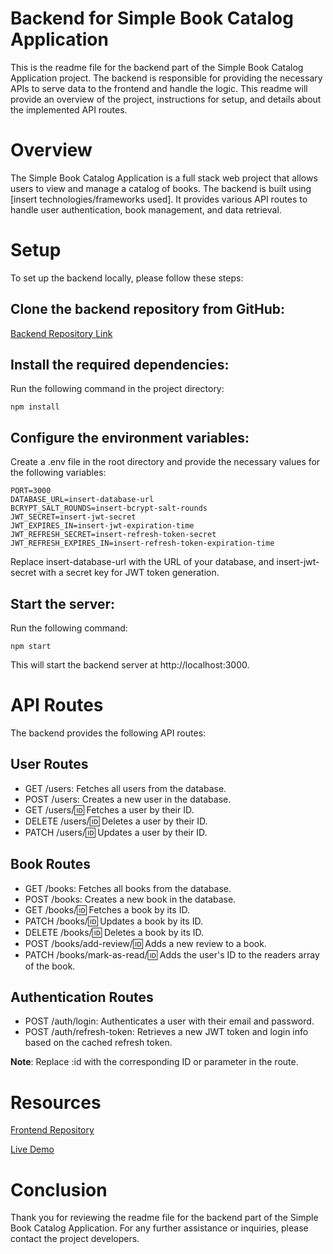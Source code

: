 # Backend for Simple Book Catalog Application

This is the readme file for the backend part of the Simple Book Catalog Application project. The backend is responsible for providing the necessary APIs to serve data to the frontend and handle the logic. This readme will provide an overview of the project, instructions for setup, and details about the implemented API routes.

# Overview

The Simple Book Catalog Application is a full stack web project that allows users to view and manage a catalog of books. The backend is built using [insert technologies/frameworks used]. It provides various API routes to handle user authentication, book management, and data retrieval.

# Setup

To set up the backend locally, please follow these steps:

## Clone the backend repository from GitHub:

[Backend Repository Link](https://github.com/Labib2003/book-catalog-backend)

## Install the required dependencies:

Run the following command in the project directory:

```nodejs
npm install
```

## Configure the environment variables:

Create a .env file in the root directory and provide the necessary values for the following variables:

```.env
PORT=3000
DATABASE_URL=insert-database-url
BCRYPT_SALT_ROUNDS=insert-bcrypt-salt-rounds
JWT_SECRET=insert-jwt-secret
JWT_EXPIRES_IN=insert-jwt-expiration-time
JWT_REFRESH_SECRET=insert-refresh-token-secret
JWT_REFRESH_EXPIRES_IN=insert-refresh-token-expiration-time
```

Replace insert-database-url with the URL of your database, and insert-jwt-secret with a secret key for JWT token generation.

## Start the server:

Run the following command:

```nodejs
npm start
```

This will start the backend server at http://localhost:3000.

# API Routes

The backend provides the following API routes:

## User Routes

- GET /users: Fetches all users from the database.
- POST /users: Creates a new user in the database.
- GET /users/:id: Fetches a user by their ID.
- DELETE /users/:id: Deletes a user by their ID.
- PATCH /users/:id: Updates a user by their ID.

## Book Routes

- GET /books: Fetches all books from the database.
- POST /books: Creates a new book in the database.
- GET /books/:id: Fetches a book by its ID.
- PATCH /books/:id: Updates a book by its ID.
- DELETE /books/:id: Deletes a book by its ID.
- POST /books/add-review/:id: Adds a new review to a book.
- PATCH /books/mark-as-read/:id: Adds the user's ID to the readers array of the book.

## Authentication Routes

- POST /auth/login: Authenticates a user with their email and password.
- POST /auth/refresh-token: Retrieves a new JWT token and login info based on the cached refresh token.

**Note**: Replace :id with the corresponding ID or parameter in the route.

# Resources

[Frontend Repository]()

[Live Demo]()

# Conclusion

Thank you for reviewing the readme file for the backend part of the Simple Book Catalog Application. For any further assistance or inquiries, please contact the project developers.
